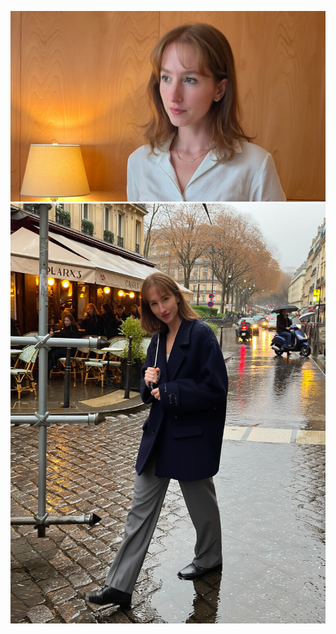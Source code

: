 ![full page image](https://github.com/HaniCarrot/Testing/blob/main/Full%20Page%20Image.jpg)
![left tall](https://github.com/HaniCarrot/Testing/blob/main/Left%20Tall.webp)
